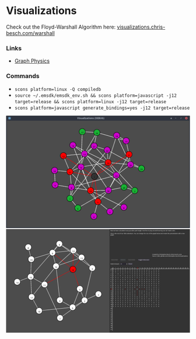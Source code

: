 # Visualizations

Check out the Floyd-Warshall Algorithm here: [visualizations.chris-besch.com/warshall](https://visualizations.chris-besch.com/warshall/index.html)

### Links
- [Graph Physics](https://journals.plos.org/plosone/article?id=10.1371/journal.pone.0098679)

### Commands
- `scons platform=linux -Q compiledb`
- `source ~/.emsdk/emsdk_env.sh && scons platform=javascript -j12 target=release && scons platform=linux -j12 target=release`
- `scons platform=javascript generate_bindings=yes -j12 target=release`

![](https://raw.githubusercontent.com/christopher-besch/visualizations/main/images/03.png)
![](https://raw.githubusercontent.com/christopher-besch/visualizations/main/images/04.png)
